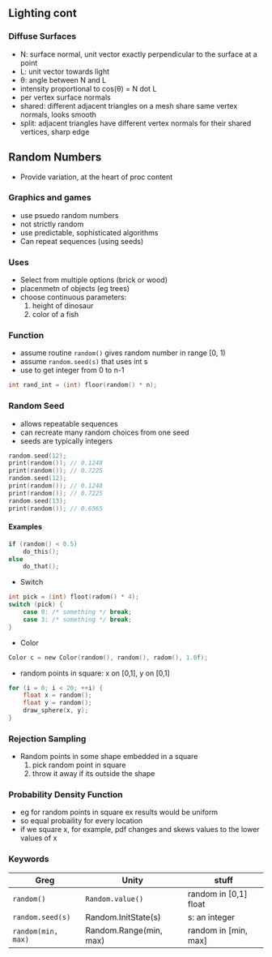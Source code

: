 ##  Lighting cont

### Diffuse Surfaces

- N: surface normal, unit vector exactly perpendicular to the surface at a point
- L: unit vector towards light
- θ: angle between N and L
- intensity proportional to cos(θ) = N dot L
- per vertex surface normals
- shared: different adjacent triangles on a mesh share same vertex normals, looks smooth
- split: adjacent triangles have different vertex normals for their shared vertices, sharp edge

## Random Numbers
- Provide variation, at the heart of proc content

### Graphics and games
- use psuedo random numbers
- not strictly random
- use predictable, sophisticated algorithms
- Can repeat sequences (using seeds)

### Uses

- Select from multiple options (brick or wood)
- placenmetn of objects  (eg trees)
- choose continuous parameters:
  1. height of dinosaur
  2. color of a fish

### Function
- assume routine `random()` gives random number in range [0, 1)
- assume `random.seed(s)` that uses int s
- use to get integer from 0 to n-1
``` c
int rand_int = (int) floor(random() * n);
```

### Random Seed
- allows repeatable sequences
- can recreate many random choices from one seed
- seeds are typically integers

``` C
random.seed(12);
print(random()); // 0.1248
print(random()); // 0.7225
random.seed(12);
print(random()); // 0.1248
print(random()); // 0.7225
random.seed(13);
print(random()); // 0.6565
```

#### Examples
``` C
if (random() < 0.5)
    do_this();
else
    do_that();
```
- Switch 
``` C
int pick = (int) floot(radom() * 4);
switch (pick) {
    case 0: /* something */ break;
    case 3: /* something */ break;
}
```
- Color
``` c
Color c = new Color(random(), random(), radom(), 1.0f);
```
- random points in square: x on [0,1], y on [0,1]
``` c
for (i = 0; i < 20; ++i) {
    float x = random();
    float y = random();
    draw_sphere(x, y);
}
```

### Rejection Sampling
- Random points in some shape embedded in a square
  1. pick random point in square
  2. throw it away if its outside the shape

### Probability Density Function
- eg for random points in square ex results would be uniform
- so equal probaility for every location
- if we square x, for example, pdf changes and skews values to the lower values of x

### Keywords
| Greg | Unity | stuff |
| --- | --- |--- |
| `random()` | `Random.value()` | random in [0,1] float |
| `random.seed(s)` | Random.InitState(s) | s: an integer |
| `random(min, max)` | Random.Range(min, max) | random in [min, max] |